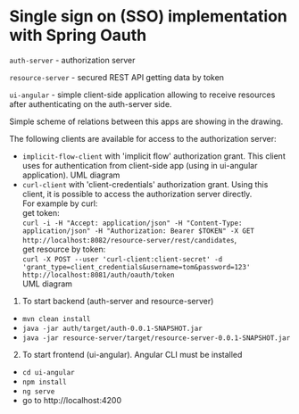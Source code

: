 # Single sign on (SSO) implementation with Spring Oauth

`auth-server` - authorization server

`resource-server` - secured REST API getting data by token

`ui-angular` - simple client-side application allowing to receive resources after authenticating on the auth-server side.

Simple scheme of relations between this apps are showing in the drawing.



The following clients are available for access to the authorization server:

- `implicit-flow-client` with 'implicit flow' authorization grant. This client uses for authentication from client-side app (using in ui-angular application). UML diagram
- `curl-client` with 'client-credentials' authorization grant. Using this client, it is possible to access the authorization server directly. 
<br/>For example by curl: 
<br/>get token:   
`curl -i -H "Accept: application/json" -H "Content-Type: application/json" -H "Authorization: Bearer $TOKEN" -X GET http://localhost:8082/resource-server/rest/candidates`, 
<br/>get resource by token:  
`curl -X POST --user 'curl-client:client-secret' -d 'grant_type=client_credentials&username=tom&password=123' http://localhost:8081/auth/oauth/token`
<br/>UML diagram



1.	To start backend (auth-server and resource-server)

- `mvn clean install`
- `java -jar auth/target/auth-0.0.1-SNAPSHOT.jar`
- `java -jar resource-server/target/resource-server-0.0.1-SNAPSHOT.jar`

2.	To start frontend (ui-angular). Angular CLI must be installed

- `cd ui-angular`
- `npm install`
- `ng serve`
- go to http://localhost:4200


